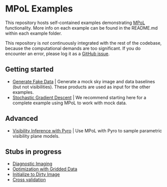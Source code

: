 # MPoL Examples

This repository hosts self-contained examples demonstrating [MPoL](https://mpol-dev.github.io/MPoL/) functionality. More info on each example can be found in the README.md within each example folder.

This repository is *not* continuously integrated with the rest of the codebase, because the computational demands are too significant. If you do encounter an error, please log it as a [GitHub issue](https://github.com/MPoL-dev/examples/issues).

## Getting started
* [Generate Fake Data](generate-fake-data/README.md) | Generate a mock sky image and data baselines (but not visibilities). These products are used as input for the other examples.
* [Stochastic Gradient Descent](sgd/README.md) | We recommend starting here for a complete example using MPoL to work with mock data.

## Advanced
* [Visibility Inference with Pyro](AS209-pyro-inference/README.md) | Use MPoL with Pyro to sample parametric visibility plane models.

## Stubs in progress
* [Diagnostic Imaging](diagnostic/gridder.md)
* [Optimization with Gridded Data](gridded/optimization.md)
* [Initialize to Dirty Image](dirty-image-initialization/initializedirtyimage.md)
* [Cross validation](crossvalidate/crossvalidation.md)